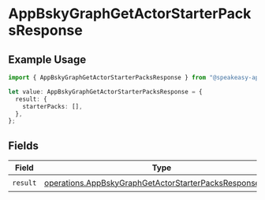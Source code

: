 # AppBskyGraphGetActorStarterPacksResponse

## Example Usage

```typescript
import { AppBskyGraphGetActorStarterPacksResponse } from "@speakeasy-api/bluesky/models/operations";

let value: AppBskyGraphGetActorStarterPacksResponse = {
  result: {
    starterPacks: [],
  },
};
```

## Fields

| Field                                                                                                                              | Type                                                                                                                               | Required                                                                                                                           | Description                                                                                                                        |
| ---------------------------------------------------------------------------------------------------------------------------------- | ---------------------------------------------------------------------------------------------------------------------------------- | ---------------------------------------------------------------------------------------------------------------------------------- | ---------------------------------------------------------------------------------------------------------------------------------- |
| `result`                                                                                                                           | [operations.AppBskyGraphGetActorStarterPacksResponseBody](../../models/operations/appbskygraphgetactorstarterpacksresponsebody.md) | :heavy_check_mark:                                                                                                                 | N/A                                                                                                                                |